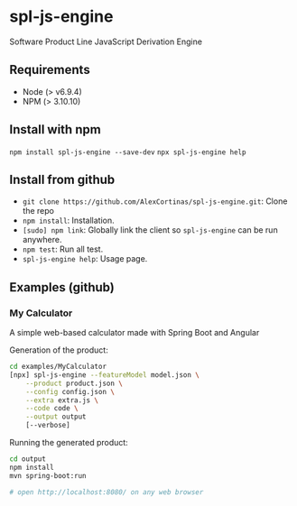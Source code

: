 # spl-js-engine
Software Product Line JavaScript Derivation Engine

## Requirements

* Node (> v6.9.4)
* NPM (> 3.10.10)

## Install with npm

`npm install spl-js-engine --save-dev`
`npx spl-js-engine help`

## Install from github

* `git clone https://github.com/AlexCortinas/spl-js-engine.git`: Clone the repo
* `npm install`: Installation.
* `[sudo] npm link`: Globally link the client so `spl-js-engine` can be run anywhere.
* `npm test`: Run all test.
* `spl-js-engine help`: Usage page.

## Examples (github)

### My Calculator

A simple web-based calculator made with Spring Boot and Angular

Generation of the product:

```bash
cd examples/MyCalculator
[npx] spl-js-engine --featureModel model.json \
    --product product.json \
    --config config.json \
    --extra extra.js \
    --code code \
    --output output
    [--verbose]
```

Running the generated product:

```bash
cd output
npm install
mvn spring-boot:run

# open http://localhost:8080/ on any web browser
```
